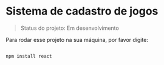 # Sistema de cadastro de jogos 

> Status do projeto: Em desenvolvimento

Para rodar esse projeto na sua máquina, por favor digite:

```

npm install react
```
